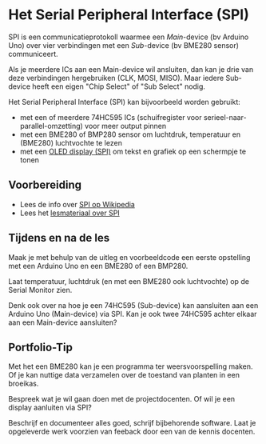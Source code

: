 # Het Serial Peripheral Interface (SPI)

SPI is een communicatieprotokoll waarmee een *Main*-device (bv Arduino Uno) over vier verbindingen met een *Sub*-device (bv BME280 sensor) communiceert.

Als je meerdere ICs aan een Main-device wil ansluiten, dan kan je drie van deze verbindingen hergebruiken (CLK, MOSI, MISO).
Maar iedere Sub-device heeft een eigen "Chip Select" of "Sub Select" nodig.

Het Serial Peripheral Interface (SPI) kan bijvoorbeeld worden gebruikt:

- met een of meerdere 74HC595 ICs (schuifregister voor serieel-naar-parallel-omzetting) voor meer output pinnen
- met een BME280 of BMP280 sensor om luchtdruk, temperatuur en (BME280) luchtvochte te lezen
- met een [OLED display (SPI)](https://hu-hbo-ict.gitlab.io/turing-lab/ti-lab-shop/OLED%20SPI%2096x64%20RGB.html) om tekst en grafiek op een schermpje te tonen

## Voorbereiding

- Lees de info over [SPI op Wikipedia](https://nl.wikipedia.org/wiki/Serial_Peripheral_Interface)
- Lees het [lesmateriaal over SPI](../../hardware-interfacing/communicatie/SPI/README.md)

## Tijdens en na de les

Maak je met behulp van de uitleg en voorbeeldcode een eerste opstelling met een Arduino Uno en een BME280 of een BMP280.

Laat temperatuur, luchtdruk (en met een BME280 ook luchtvochte) op de Serial Monitor zien.

Denk ook over na hoe je een 74HC595 (Sub-device) kan aansluiten aan een Arduino Uno (Main-device) via SPI. Kan je ook twee 74HC595 achter elkaar aan een Main-device aansluiten?

## Portfolio-Tip

Met het een BME280 kan je een programma ter weersvoorspelling maken. Of je kan nuttige data verzamelen over de toestand van planten in een broeikas.

Bespreek wat je wil gaan doen met de projectdocenten. Of wil je een display aanluiten via SPI?

Beschrijf en documenteer alles goed, schrijf bijbehorende software. Laat je opgeleverde werk voorzien van feeback door een van de kennis docenten.
